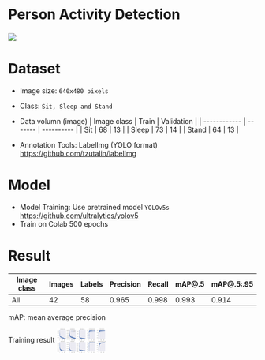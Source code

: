 # Person Activity Detection

<img src="https://github.com/jayprachaya/ActivityDetect/blob/868ec3d89d6b4f0f3ca4a2487b33d11f702caa96/img/output7.gif" style="max-width: 20%;" align="center" />

# Dataset
- Image size: `640x480 pixels`
- Class: `Sit, Sleep and Stand`
- Data volumn (image)
  | Image class  | Train   | Validation |
  | ------------ | ------- | ---------- |
  | Sit          | 68      | 13         |
  | Sleep        | 73      | 14         |
  | Stand        | 64      | 13         |

- Annotation Tools: LabelImg (YOLO format)
  https://github.com/tzutalin/labelImg

# Model
- Model Training: Use pretrained model `YOLOv5s`
  https://github.com/ultralytics/yolov5
- Train on Colab 500 epochs

# Result
  | Image class  | Images  | Labels  | Precision | Recall | mAP@.5 | mAP@.5:.95 |
  | ------------ | ------- | ------- | --------- | ------ | ------ | ---------- |
  | All          | 42      | 58      | 0.965     | 0.998  | 0.993  | 0.914      |
  
  mAP: mean average precision
  
 Training result
<img src="https://github.com/jayprachaya/ActivityDetect/blob/f9a542c5d391a71dd5e6ec8c1ff5b351196e4590/img/results.png" style="max-width: 20%;" align="center" />
